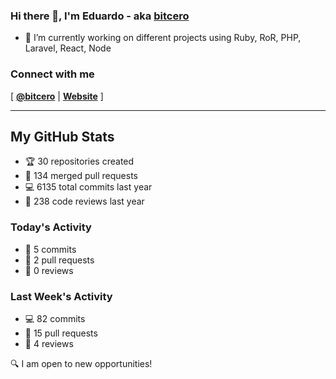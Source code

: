 ### Hi there 👋, I'm Eduardo - aka [bitcero](https://bitcero.dev)

- 🔭 I’m currently working on different projects using Ruby, RoR, PHP, Laravel, React, Node

### Connect with me

[ [**@bitcero**](https://twitter.com/bitcero/) |
[**Website**](https://eduardocortes.mx) ]

---

<!--SECTION:stats-->
## My GitHub Stats

- 🏆 30 repositories created
- 🔀 134 merged pull requests
- 💻 6135 total commits last year
- 🧐 238 code reviews last year

### Today's Activity

- 📝 5 commits
- 🤝 2 pull requests
- 👀 0 reviews

### Last Week's Activity

- 💻 82 commits
- 🤝 15 pull requests
- 👀 4 reviews

🔍 I am open to new opportunities!
  <!--/SECTION:stats-->
